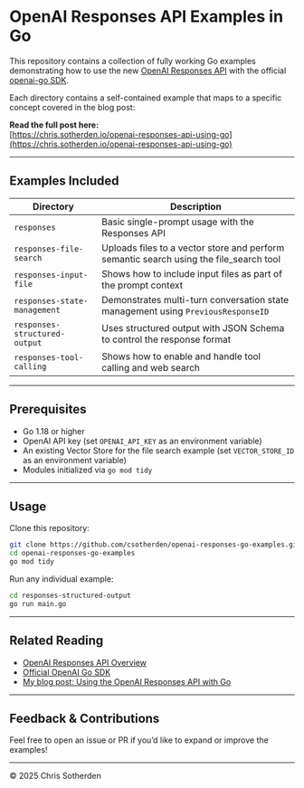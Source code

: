 # OpenAI Responses API Examples in Go

This repository contains a collection of fully working Go examples demonstrating how to use the new [OpenAI Responses API](https://platform.openai.com/docs/api-reference/responses) with the official [openai-go SDK](https://github.com/openai/openai-go).

Each directory contains a self-contained example that maps to a specific concept covered in the blog post:

**Read the full post here:**  
[https://chris.sotherden.io/openai-responses-api-using-go](https://chris.sotherden.io/openai-responses-api-using-go)

---

## Examples Included

| Directory                       | Description                                                                            |
|--------------------------------|----------------------------------------------------------------------------------------|
| `responses`                    | Basic single-prompt usage with the Responses API                                       |
| `responses-file-search`        | Uploads files to a vector store and perform semantic search using the file_search tool |
| `responses-input-file`         | Shows how to include input files as part of the prompt context                         |
| `responses-state-management`   | Demonstrates multi-turn conversation state management using `PreviousResponseID`       |
| `responses-structured-output`  | Uses structured output with JSON Schema to control the response format                 |
| `responses-tool-calling`       | Shows how to enable and handle tool calling and web search                             |

---

## Prerequisites

- Go 1.18 or higher
- OpenAI API key (set `OPENAI_API_KEY` as an environment variable)
- An existing Vector Store for the file search example (set `VECTOR_STORE_ID` as an environment variable)
- Modules initialized via `go mod tidy` 

---

## Usage

Clone this repository:

```bash
git clone https://github.com/csotherden/openai-responses-go-examples.git
cd openai-responses-go-examples
go mod tidy
```

Run any individual example:

```bash
cd responses-structured-output
go run main.go
```

---

## Related Reading

- [OpenAI Responses API Overview](https://platform.openai.com/docs/api-reference/responses)
- [Official OpenAI Go SDK](https://github.com/openai/openai-go)
- [My blog post: Using the OpenAI Responses API with Go](https://chris.sotherden.io/openai-responses-api-using-go)

---

## Feedback & Contributions

Feel free to open an issue or PR if you’d like to expand or improve the examples!

---

© 2025 Chris Sotherden
